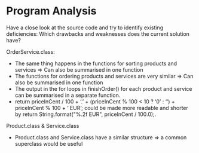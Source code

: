 # Program Analysis
Have a close look at the source code and try to identify existing deficiencies: Which drawbacks and
weaknesses does the current solution have?


OrderService.class:
- The same thing happens in the functions for sorting products and services => Can also be summarised in one function
- The functions for ordering products and services are very similar => Can also be summarised in one function
- The output in the for loops in finishOrder() for each product and service can be summarised in a separate function.
- return priceInCent / 100 + ‘.’ + (priceInCent % 100 < 10 ? ‘0’ : ‘’) + priceInCent % 100 + ‘ EUR’; could be made more readable and shorter by return String.format("%.2f EUR", priceInCent / 100.0);.

Product.class & Service.class
- Product.class and Service.class have a similar structure => a common superclass would be useful

